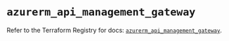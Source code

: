 # `azurerm_api_management_gateway`

Refer to the Terraform Registry for docs: [`azurerm_api_management_gateway`](https://registry.terraform.io/providers/hashicorp/azurerm/3.116.0/docs/resources/api_management_gateway).
